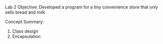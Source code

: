 Lab 2 Objective: Developed a program for a tiny convenience store that only sells bread and milk

Concept Summary:

1. Class design
2. Encapsulation
